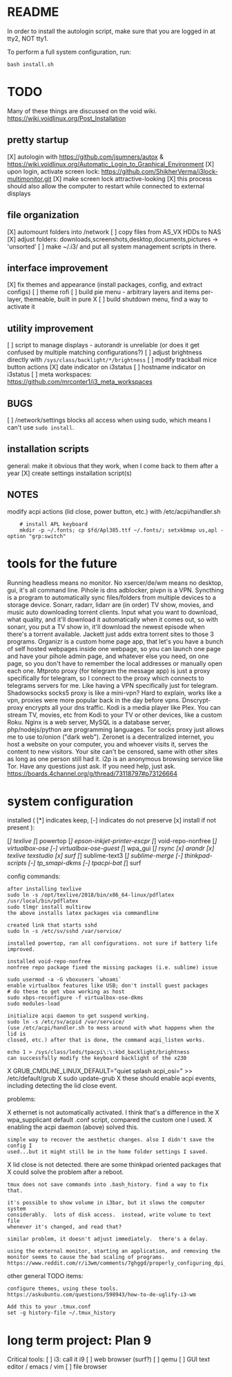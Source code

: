 # README

In order to install the autologin script, make sure that you are logged in at
tty2, NOT tty1.  

To perform a full system configuration, run:

    bash install.sh

# TODO

Many of these things are discussed on the void wiki. https://wiki.voidlinux.org/Post_Installation

## pretty startup
[X] autologin with https://github.com/jsumners/autox & https://wiki.voidlinux.org/Automatic_Login_to_Graphical_Environment
[X] upon login, activate screen lock: https://github.com/ShikherVerma/i3lock-multimonitor.git
[X] make screen lock attractive-looking
[X] this process should also allow the computer to restart while connected to external displays

## file organization
[X] automount folders into /network
[ ] copy files from AS_VX HDDs to NAS
[X] adjust folders: downloads,screenshots,desktop,documents,pictures -> 'unsorted'
[ ] make ~/.i3/ and put all system management scripts in there.

## interface improvement
[X] fix themes and appearance (install packages, config, and extract configs)
[ ] theme rofi
[ ] build pie menu - arbitrary layers and items per-layer, themeable, built in pure X
[ ] build shutdown menu, find a way to activate it

## utility improvement
[ ] script to manage displays - autorandr is unreliable (or does it get confused by multiple matching configurations?)
[ ] adjust brightness directly with `/sys/class/backlight/*/brightness`
[ ] modify trackball mice button actions
[X] date indicator on i3status
[ ] hostname indicator on i3status
[ ] meta workspaces: https://github.com/mrconter1/i3_meta_workspaces

## BUGS

[ ] /network/settings blocks all access when using sudo, which means I can't use `sudo install`.

## installation scripts
general: make it obvious that they work, when I come back to them after a year
[X] create settings installation script(s)

## NOTES

modify acpi actions (lid close, power button, etc.) with /etc/acpi/handler.sh

		# install APL keyboard
		mkdir -p ~/.fonts; cp $fd/Apl385.ttf ~/.fonts/; setxkbmap us,apl -option "grp:switch"

# tools for the future

Running headless means no monitor. No xsercer/de/wm means no desktop, gui, it's all command line. Pihole is dns adblocker, pivpn is a VPN. Syncthing is a program to automatically sync files/folders from multiple devices to a storage device. Sonarr, radarr, lidarr are (in order) TV show, movies, and music auto downloading torrent clients. Input what you want to download, what quality, and it'll download it automatically when it comes out, so with sonarr, you put a TV show in, it'll download the newest episode when there's a torrent available. Jackett just adds extra torrent sites to those 3 programs. Organizr is a custom home page app, that let's you have a bunch of self hosted webpages inside one webpage, so you can launch one page and have your pihole admin page, and whatever else you need, on one page, so you don't have to remember the local addresses or manually open each one. Mtproto proxy (for telegram the message app) is just a proxy specifically for telegram, so I connect to the proxy which connects to telegrams servers for me. Like having a VPN specifically just for telegram. Shadowsocks socks5 proxy is like a mini-vpn? Hard to explain, works like a vpn, proxies were more popular back in the day before vpns. Dnscrypt-proxy encrypts all your dns traffic. Kodi is a media player like Plex. You can stream TV, movies, etc from Kodi to your TV or other devices, like a custom Roku. Nginx is a web server, MySQL is a database server, php/nodejs/python are programming languages. Tor socks proxy just allows me to use to/onion ("dark web"). Zeronet is a decentralized internet, you host a website on your computer, you and whoever visits it, serves the content to new visitors. Your site can't be censored, same with other sites as long as one person still had it. i2p is an anonymous browsing service like Tor. Have any questions just ask. If you need help, just ask.
https://boards.4channel.org/g/thread/73118797#p73126664

# system configuration

installed
(
    [*] indicates keep,
    [-] indicates do not preserve
    [x] install if not present
):

[*] texlive
[*] powertop
[*] epson-inkjet-printer-escpr
[*] void-repo-nonfree
[*] virtualbox-ose
[-] virtualbox-ose-guest
[*] wpa_gui
[*] rsync
[x] arandr
[x] texlive texstudio
[x] surf
[*] sublime-text3
[*] sublime-merge
[-] thinkpad-scripts
[-] tp_smapi-dkms
[-] tpacpi-bat
[*] surf

config commands:

    after installing texlive
    sudo ln -s /opt/texlive/2018/bin/x86_64-linux/pdflatex /usr/local/bin/pdflatex
    sudo tlmgr install multirow
    the above installs latex packages via commandline

    created link that starts sshd
    sudo ln -s /etc/sv/sshd /var/service/

    installed powertop, ran all configurations. not sure if battery life improved.

    installed void-repo-nonfree
    nonfree repo package fixed the missing packages (i.e. sublime) issue

    sudo usermod -a -G vboxusers `whoami`
    enable virtualbox features like USB; don't install guest packages
    # do these to get vbox working as host
    sudo xbps-reconfigure -f virtualbox-ose-dkms
    sudo modules-load

    initialize acpi daemon to get suspend working.
    sudo ln -s /etc/sv/acpid /var/service/
    (use /etc/acpi/handler.sh to mess around with what happens when the lid is
    closed, etc.) after that is done, the command acpi_listen works.

    echo 1 > /sys/class/leds/tpacpi\:\:kbd_backlight/brightness
    can successfully modify the keyboard backlight of the x230

X   GRUB_CMDLINE_LINUX_DEFAULT="quiet splash acpi_osi=" >> /etc/default/grub
X   sudo update-grub
X   these should enable acpi events, including detecting the lid close event.                

problems:

X   ethernet is not automatically activated. I think that's a difference in the
X   wpa_supplicant default .conf script, compared the custom one I used.
X   enabling the acpi daemon (above) solved this.

    simple way to recover the aesthetic changes. also I didn't save the config I
    used...but it might still be in the home folder settings I saved.

X   lid close is not detected. there are some thinkpad oriented packages that
X   could solve the problem after a reboot.

    tmux does not save commands into .bash_history. find a way to fix that.

    it's possible to show volume in i3bar, but it slows the computer system
    considerably.  lots of disk access.  instead, write volume to text file
    whenever it's changed, and read that?

    similar problem, it doesn't adjust immediately.  there's a delay.

    using the external monitor, starting an application, and removing the
    monitor seems to cause the bad scaling of programs.
    https://www.reddit.com/r/i3wm/comments/7ghggd/properly_configuring_dpi_and_scaling_when_using_i3/


other general TODO items:

    configure themes, using these tools.
    https://askubuntu.com/questions/598943/how-to-de-uglify-i3-wm

    Add this to your .tmux.conf
    set -g history-file ~/.tmux_history

# long term project: Plan 9

Critical tools:
[ ] i3: call it i9
[ ] web browser (surf?)
[ ] qemu
[ ] GUI text editor / emacs / vim
[ ] file browser
